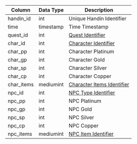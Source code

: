 | Column     | Data Type | Description                               |
| ---------- | --------- | ----------------------------------------- |
| handin_id  | int       | Unique Handin Identifier                  |
| time       | timestamp | Time Timestamp                            |
| quest_id   | int       | [Quest Identifier](tasks.md)              |
| char_id    | int       | [Character Identifier](character_data.md) |
| char_pp    | int       | Character Platinum                        |
| char_gp    | int       | Character Gold                            |
| char_sp    | int       | Character Silver                          |
| char_cp    | int       | Character Copper                          |
| char_items | mediumint | [Character Items Identifier](items.md)    |
| npc_id     | int       | [NPC Type Identifier](npc_types.md)       |
| npc_pp     | int       | NPC Platinum                              |
| npc_gp     | int       | NPC Gold                                  |
| npc_sp     | int       | NPC Silver                                |
| npc_cp     | int       | NPC Copper                                |
| npc_items  | mediumint | [NPC Item Identifier](items.md)           |